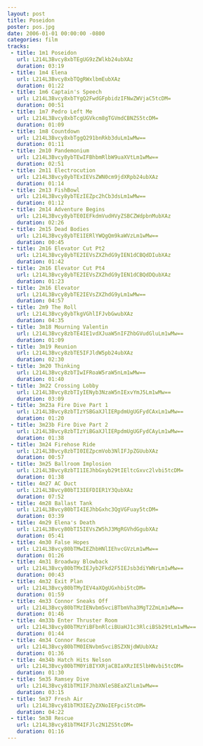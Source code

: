 ```yaml
---
layout: post
title: Poseidon
poster: pos.jpg
date: 2006-01-01 00:00:00 -0800
categories: film
tracks:
 - title: 1m1 Poseidon
   url: L214L3Bvcy8xbTEgUG9zZWlkb24ubXAz
   duration: 03:19
 - title: 1m4 Elena
   url: L214L3Bvcy8xbTQgRWxlbmEubXAz
   duration: 01:22
 - title: 1m6 Captain's Speech
   url: L214L3Bvcy8xbTYgQ2FwdGFpbidzIFNwZWVjaC5tcDM=
   duration: 00:51
 - title: 1m7 Pedro Left Me
   url: L214L3Bvcy8xbTcgUGVkcm8gTGVmdCBNZS5tcDM=
   duration: 01:09
 - title: 1m8 Countdown
   url: L214L3Bvcy8xbTggQ291bnRkb3duLm1wMw==
   duration: 01:11
 - title: 2m10 Pandemonium
   url: L214L3Bvcy8ybTEwIFBhbmRlbW9uaXVtLm1wMw==
   duration: 02:51
 - title: 2m11 Electrocution
   url: L214L3Bvcy8ybTExIEVsZWN0cm9jdXRpb24ubXAz
   duration: 01:14
 - title: 2m13 FishBowl
   url: L214L3Bvcy8ybTEzIEZpc2hCb3dsLm1wMw==
   duration: 01:12
 - title: 2m14 Adventure Begins
   url: L214L3Bvcy8ybTE0IEFkdmVudHVyZSBCZWdpbnMubXAz
   duration: 02:26
 - title: 2m15 Dead Bodies
   url: L214L3Bvcy8ybTE1IERlYWQgQm9kaWVzLm1wMw==
   duration: 00:45
 - title: 2m16 Elevator Cut Pt2
   url: L214L3Bvcy8ybTE2IEVsZXZhdG9yIEN1dCBQdDIubXAz
   duration: 01:42
 - title: 2m16 Elevator Cut Pt4
   url: L214L3Bvcy8ybTE2IEVsZXZhdG9yIEN1dCBQdDQubXAz
   duration: 01:23
 - title: 2m16 Elevator
   url: L214L3Bvcy8ybTE2IEVsZXZhdG9yLm1wMw==
   duration: 04:57
 - title: 2m9 The Roll
   url: L214L3Bvcy8ybTkgVGhlIFJvbGwubXAz
   duration: 04:35
 - title: 3m18 Mourning Valentin
   url: L214L3Bvcy8zbTE4IE1vdXJuaW5nIFZhbGVudGluLm1wMw==
   duration: 01:09
 - title: 3m19 Reunion
   url: L214L3Bvcy8zbTE5IFJldW5pb24ubXAz
   duration: 02:30
 - title: 3m20 Thinking
   url: L214L3Bvcy8zbTIwIFRoaW5raW5nLm1wMw==
   duration: 01:40
 - title: 3m22 Crossing Lobby
   url: L214L3Bvcy8zbTIyIENyb3NzaW5nIExvYmJ5Lm1wMw==
   duration: 03:09
 - title: 3m23a Fire Dive Part 1
   url: L214L3Bvcy8zbTIzYSBGaXJlIERpdmUgUGFydCAxLm1wMw==
   duration: 01:20
 - title: 3m23b Fire Dive Part 2
   url: L214L3Bvcy8zbTIzYiBGaXJlIERpdmUgUGFydCAyLm1wMw==
   duration: 01:38
 - title: 3m24 Firehose Ride
   url: L214L3Bvcy8zbTI0IEZpcmVob3NlIFJpZGUubXAz
   duration: 00:57
 - title: 3m25 Ballroom Implosion
   url: L214L3Bvcy8zbTI1IEJhbGxyb29tIEltcGxvc2lvbi5tcDM=
   duration: 01:38
 - title: 4m27 AC Duct
   url: L214L3Bvcy80bTI3IEFDIER1Y3QubXAz
   duration: 07:52
 - title: 4m28 Ballast Tank
   url: L214L3Bvcy80bTI4IEJhbGxhc3QgVGFuay5tcDM=
   duration: 03:39
 - title: 4m29 Elena's Death
   url: L214L3Bvcy80bTI5IEVsZW5hJ3MgRGVhdGgubXAz
   duration: 05:41
 - title: 4m30 False Hopes
   url: L214L3Bvcy80bTMwIEZhbHNlIEhvcGVzLm1wMw==
   duration: 01:26
 - title: 4m31 Broadway Blowback
   url: L214L3Bvcy80bTMxIEJyb2Fkd2F5IEJsb3diYWNrLm1wMw==
   duration: 00:43
 - title: 4m32 Exit Plan
   url: L214L3Bvcy80bTMyIEV4aXQgUGxhbi5tcDM=
   duration: 01:59
 - title: 4m33 Connor Sneaks Off
   url: L214L3Bvcy80bTMzIENvbm5vciBTbmVha3MgT2ZmLm1wMw==
   duration: 01:46
 - title: 4m33b Enter Thruster Room
   url: L214L3Bvcy80bTMzYiBFbnRlciBUaHJ1c3RlciBSb29tLm1wMw==
   duration: 01:44
 - title: 4m34 Connor Rescue
   url: L214L3Bvcy80bTM0IENvbm5vciBSZXNjdWUubXAz
   duration: 01:36
 - title: 4m34b Hatch Hits Nelson
   url: L214L3Bvcy80bTM0YiBIYXRjaCBIaXRzIE5lbHNvbi5tcDM=
   duration: 01:30
 - title: 5m35 Ramsey Dive
   url: L214L3Bvcy81bTM1IFJhbXNleSBEaXZlLm1wMw==
   duration: 03:15
 - title: 5m37 Fresh Air
   url: L214L3Bvcy81bTM3IEZyZXNoIEFpci5tcDM=
   duration: 04:22
 - title: 5m38 Rescue
   url: L214L3Bvcy81bTM4IFJlc2N1ZS5tcDM=
   duration: 01:16
---
```

